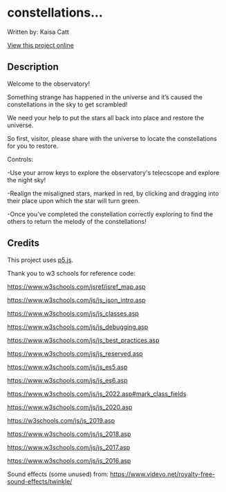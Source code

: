 # constellations...

Written by: Kaisa Catt

[View this project online](https://kaikukuu.github.io/CART253/p5-projects/variation-jam/index.html)

## Description

Welcome to the observatory!

Something strange has happened in the universe and it’s caused the constellations in the sky to get scrambled!

We need your help to put the stars all back into place and restore the universe. 

So first, visitor, please share with the universe to locate the constellations for you to restore. 

Controls:

-Use your arrow keys to explore the observatory's telecscope and explore the night sky!

-Realign the misaligned stars, marked in red, by clicking and dragging into their place upon which the star will turn green. 

-Once you've completed the constellation correctly exploring to find the others to return the melody of the constellations!


## Credits

This project uses [p5.js](https://p5js.org).

Thank you to w3 schools for reference code: 

https://www.w3schools.com/jsref/jsref_map.asp

https://www.w3schools.com/js/js_json_intro.asp

https://www.w3schools.com/js/js_classes.asp

https://www.w3schools.com/js/js_debugging.asp

https://www.w3schools.com/js/js_best_practices.asp

https://www.w3schools.com/js/js_reserved.asp

https://www.w3schools.com/js/js_es5.asp

https://www.w3schools.com/js/js_es6.asp

https://www.w3schools.com/js/js_2022.asp#mark_class_fields

https://www.w3schools.com/js/js_2020.asp

https://w3schools.com/js/js_2019.asp

https://www.w3schools.com/js/js_2018.asp

https://www.w3schools.com/js/js_2017.asp

https://www.w3schools.com/js/js_2016.asp

Sound effects (some unused) from:
https://www.videvo.net/royalty-free-sound-effects/twinkle/

